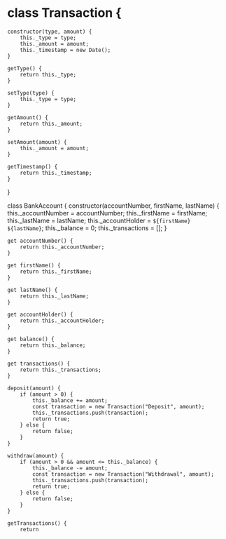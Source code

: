 # class Transaction {
    constructor(type, amount) {
        this._type = type;
        this._amount = amount;
        this._timestamp = new Date();
    }

    getType() {
        return this._type;
    }

    setType(type) {
        this._type = type;
    }

    getAmount() {
        return this._amount;
    }

    setAmount(amount) {
        this._amount = amount;
    }

    getTimestamp() {
        return this._timestamp;
    }
}

class BankAccount {
    constructor(accountNumber, firstName, lastName) {
        this._accountNumber = accountNumber;
        this._firstName = firstName;
        this._lastName = lastName;
        this._accountHolder = `${firstName} ${lastName}`;
        this._balance = 0;
        this._transactions = [];
    }

    get accountNumber() {
        return this._accountNumber;
    }

    get firstName() {
        return this._firstName;
    }

    get lastName() {
        return this._lastName;
    }

    get accountHolder() {
        return this._accountHolder;
    }

    get balance() {
        return this._balance;
    }

    get transactions() {
        return this._transactions;
    }

    deposit(amount) {
        if (amount > 0) {
            this._balance += amount;
            const transaction = new Transaction("Deposit", amount);
            this._transactions.push(transaction);
            return true;
        } else {
            return false;
        }
    }

    withdraw(amount) {
        if (amount > 0 && amount <= this._balance) {
            this._balance -= amount;
            const transaction = new Transaction("Withdrawal", amount);
            this._transactions.push(transaction);
            return true;
        } else {
            return false;
        }
    }

    getTransactions() {
        return 